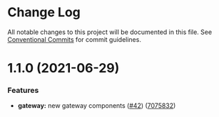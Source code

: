 # Change Log

All notable changes to this project will be documented in this file.
See [Conventional Commits](https://conventionalcommits.org) for commit guidelines.

# 1.1.0 (2021-06-29)


### Features

* **gateway:** new gateway components ([#42](https://github.com/tuya/tuya-panel-sdk/issues/42)) ([7075832](https://github.com/tuya/tuya-panel-sdk/commit/70758320137f126422a7d1fd34534287eea36bc8))
